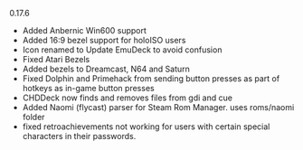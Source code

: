 0.17.6

- Added Anbernic Win600 support
- Added 16:9 bezel support for holoISO users
- Icon renamed to Update EmuDeck to avoid confusion
- Fixed Atari Bezels
- Added bezels to Dreamcast, N64 and Saturn
- Fixed Dolphin and Primehack from sending button presses as part of hotkeys as in-game button presses
- CHDDeck now finds and removes files from gdi and cue
- Added Naomi (flycast) parser for Steam Rom Manager. uses roms/naomi folder
- fixed retroachievements not working for users with certain special characters in their passwords.
